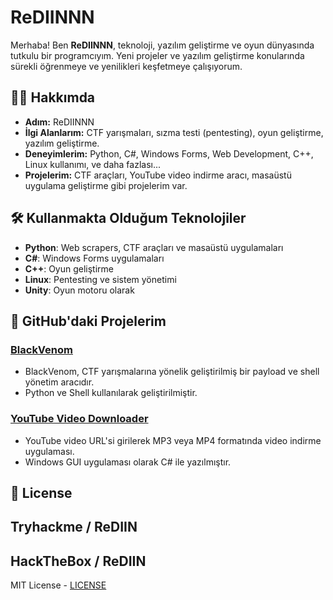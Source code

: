 # ReDIINNN

Merhaba! Ben **ReDIINNN**, teknoloji, yazılım geliştirme ve oyun dünyasında tutkulu bir programcıyım. Yeni projeler ve yazılım geliştirme konularında sürekli öğrenmeye ve yenilikleri keşfetmeye çalışıyorum.

## 👨‍💻 Hakkımda

- **Adım:** ReDIINNN
- **İlgi Alanlarım:** CTF yarışmaları, sızma testi (pentesting), oyun geliştirme, yazılım geliştirme.
- **Deneyimlerim:** Python, C#, Windows Forms, Web Development, C++, Linux kullanımı, ve daha fazlası...
- **Projelerim:** CTF araçları, YouTube video indirme aracı, masaüstü uygulama geliştirme gibi projelerim var.

## 🛠 Kullanmakta Olduğum Teknolojiler

- **Python**: Web scrapers, CTF araçları ve masaüstü uygulamaları
- **C#**: Windows Forms uygulamaları
- **C++**: Oyun geliştirme
- **Linux**: Pentesting ve sistem yönetimi
- **Unity**: Oyun motoru olarak

## 🚀 GitHub'daki Projelerim

### [BlackVenom](https://github.com/ReDIINNN/BlackVenom)
- BlackVenom, CTF yarışmalarına yönelik geliştirilmiş bir payload ve shell yönetim aracıdır.
- Python ve Shell kullanılarak geliştirilmiştir.

### [YouTube Video Downloader](https://github.com/ReDIINNN/YouTube-Downloader)
- YouTube video URL'si girilerek MP3 veya MP4 formatında video indirme uygulaması.
- Windows GUI uygulaması olarak C# ile yazılmıştır.

## 📝 License

## Tryhackme / ReDIIN
## HackTheBox / ReDIIN

MIT License - [LICENSE](https://github.com/ReDIINNN/BlackVenom/blob/main/LICENSE)
